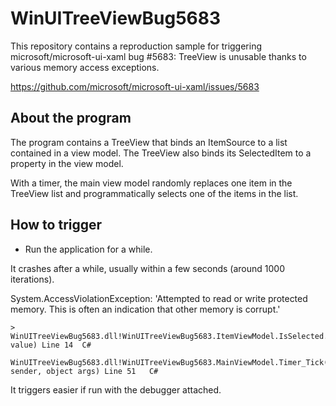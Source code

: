 # WinUITreeViewBug5683

This repository contains a reproduction sample for triggering microsoft/microsoft-ui-xaml bug #5683: TreeView is unusable thanks to various memory access exceptions.

https://github.com/microsoft/microsoft-ui-xaml/issues/5683

## About the program

The program contains a TreeView that binds an ItemSource to a list contained in a view model.
The TreeView also binds its SelectedItem to a property in the view model.

With a timer, the main view model randomly replaces one item in the TreeView list and programmatically selects one of the items in the list.

## How to trigger

* Run the application for a while.

It crashes after a while, usually within a few seconds (around 1000 iterations).

System.AccessViolationException: 'Attempted to read or write protected memory. This is often an indication that other memory is corrupt.'

```
>	WinUITreeViewBug5683.dll!WinUITreeViewBug5683.ItemViewModel.IsSelected.set(bool value) Line 14	C#
 	WinUITreeViewBug5683.dll!WinUITreeViewBug5683.MainViewModel.Timer_Tick(Microsoft.UI.Dispatching.DispatcherQueueTimer sender, object args) Line 51	C#
```

It triggers easier if run with the debugger attached.
